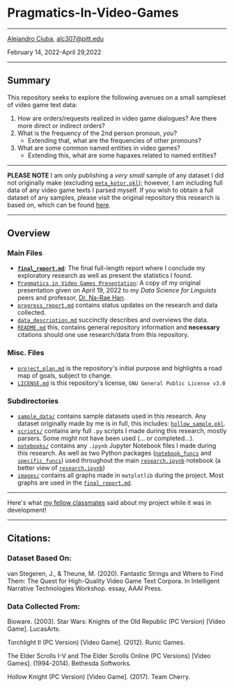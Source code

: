 # Pragmatics-In-Video-Games
***
[Alejandro Ciuba](https://alejandrociuba.github.io), alc307@pitt.edu

February 14, 2022-April 29,2022
***
## Summary
This repository seeks to explore the following avenues on a small sampleset of video game text data:
1. How are orders/requests realized in video game dialogues? Are there more direct or indirect orders?
2. What is the frequency of the 2nd person pronoun, _you_? 
    * Extending that, what are the frequencies of other pronouns?
3. What are some common named entities in video games?
    * Extending this, what are some hapaxes related to named entities?
***
**PLEASE NOTE** I am only publishing a _very small_ sample of any dataset I did not originally make (excluding [`meta_kotor.pkl`](https://github.com/Data-Science-for-Linguists-2022/Pragmatics-In-Video-Games/tree/main/sample_data/meta_kotor.pkl)); however, I am including full data of any video game texts I parsed myself. If you wish to obtain a full dataset of any samples, please visit the original repository this research is based on, which can be found [here](https://github.com/hmi-utwente/video-game-text-corpora).
***
## Overview
### Main Files
* [**`final_report.md`**](https://github.com/Data-Science-for-Linguists-2022/Pragmatics-In-Video-Games/blob/main/final_report.md): The final full-length report where I conclude my exploratory research as well as present the statistics I found.
* [`Pragmatics in Video Games Presentation`](https://github.com/Data-Science-for-Linguists-2022/Pragmatics-In-Video-Games/blob/main/Pragmatics%20in%20Video%20Games%20-%20Repo%20Copy,%20Alejandro%20Ciuba.pdf): A copy of my original presentation given on April 19, 2022 to my _Data Science for Linguists_ peers and professor, [Dr. Na-Rae Han](https://sites.pitt.edu/~naraehan/).
* [`progress_report.md`](https://github.com/Data-Science-for-Linguists-2022/Pragmatics-In-Video-Games/blob/main/progress_report.md) contains status updates on the research and data collected.
* [`data_description.md`](https://github.com/Data-Science-for-Linguists-2022/Pragmatics-In-Video-Games/blob/main/data_description.md) succinctly describes and overviews the data. 
* [`README.md`](https://github.com/Data-Science-for-Linguists-2022/Pragmatics-In-Video-Games/blob/main/README.md) this, contains general repository information and **necessary** citations should one use research/data from this repository.

### Misc. Files
* [`project_plan.md`](https://github.com/Data-Science-for-Linguists-2022/Pragmatics-In-Video-Games/blob/main/project_plan.md) is the repository's initial purpose and highlights a road map of goals, subject to change.
* [`LICENSE.md`](https://github.com/Data-Science-for-Linguists-2022/Pragmatics-In-Video-Games/blob/main/LICENSE.md) is this repository's license, `GNU General Public License v3.0`

### Subdirectories
* [`sample_data/`](https://github.com/Data-Science-for-Linguists-2022/Pragmatics-In-Video-Games/tree/main/sample_data) contains sample datasets used in this research. Any dataset originally made by me is in full, this includes: [`hollow_sample.pkl`](https://github.com/Data-Science-for-Linguists-2022/Pragmatics-In-Video-Games/blob/main/sample_data/hollow_sample.pkl).
* [`scripts/`](https://github.com/Data-Science-for-Linguists-2022/Pragmatics-In-Video-Games/tree/main/scripts) contains any full `.py` scripts I made during this research, mostly parsers. Some might not have been used (... or completed...).
* [`notebooks/`](https://github.com/Data-Science-for-Linguists-2022/Pragmatics-In-Video-Games/tree/main/notebooks) contains any `.ipynb` Jupyter Notebook files I made during this research. As well as two Python packages ([`notebook_funcs`](https://github.com/Data-Science-for-Linguists-2022/Pragmatics-In-Video-Games/tree/main/notebooks/notebook_funcs) and [`specific_funcs`](https://github.com/Data-Science-for-Linguists-2022/Pragmatics-In-Video-Games/tree/main/notebooks/specific_funcs)) used throughout the main [`research.ipynb`](https://nbviewer.org/github/Data-Science-for-Linguists-2022/Pragmatics-In-Video-Games/blob/main/notebooks/research.ipynb) notebook (a better view of [`research.ipynb`](https://nbviewer.jupyter.org/github/Data-Science-for-Linguists-2022/Pragmatics-In-Video-Games/blob/main/notebooks/research.ipynb))
* [`images/`](https://github.com/Data-Science-for-Linguists-2022/Pragmatics-In-Video-Games/tree/main/images) contains all graphs made in `matplotlib` during the project. Most graphs are used in the [`final_report.md`](https://github.com/Data-Science-for-Linguists-2022/Pragmatics-In-Video-Games/blob/main/final_report.md).
***
Here's what [my fellow classmates](https://github.com/Data-Science-for-Linguists-2022/Class-Lounge/blob/main/guestbooks/guestbook_alejandro.md) said about my project while it was in development!
***
## Citations:
### Dataset Based On:
van Stegeren, J., & Theune, M. (2020). Fantastic Strings and Where to Find Them: The Quest for High-Quality Video Game Text Corpora. In Intelligent Narrative Technologies Workshop. essay, AAAI Press.

### Data Collected From:
Bioware. (2003). Star Wars: Knights of the Old Republic (PC Version) [Video Game]. LucasArts.

Torchlight II (PC Version) [Video Game]. (2012). Runic Games.

The Elder Scrolls I-V and The Elder Scrolls Online (PC Versions) [Video Games]. (1994-2014). Bethesda Softworks.

Hollow Knight (PC Version) [Video Game]. (2017). Team Cherry.
